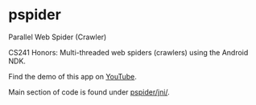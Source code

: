 pspider
=======

Parallel Web Spider (Crawler)

CS241 Honors: Multi-threaded web spiders (crawlers) using the Android NDK. 

Find the demo of this app on [YouTube](https://youtu.be/VaaFZKHvuZA).

Main section of code is found under [pspider/jni/](https://github.com/akkessler/pspider/tree/master/jni).
